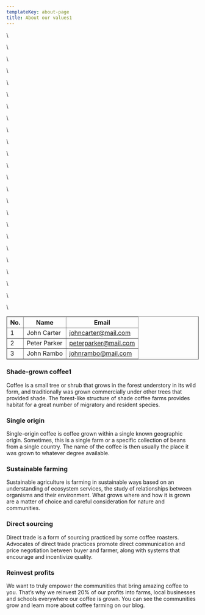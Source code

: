 ```yaml
---
templateKey: about-page
title: About our values1
---
```

<table border="1">

\    <thead>

\    <tr>

\    <th>No.</th>

\    <th>Name</th>

\    <th>Email</th>

\    </tr>

\    </thead>

\    <tbody>

\    <tr>

\    <td>1</td>

\    <td>John Carter</td>

\    <td>johncarter@mail.com</td>

\    </tr>

\    <tr>

\    <td>2</td>

\    <td>Peter Parker</td>

\    <td>peterparker@mail.com</td>

\    </tr>

\    <tr>

\    <td>3</td>

\    <td>John Rambo</td>

\    <td>johnrambo@mail.com</td>

\    </tr>

\    </tbody>

</table>

### Shade-grown coffee1

Coffee is a small tree or shrub that grows in the forest understory in its wild form, and traditionally was grown commercially under other trees that provided shade. The forest-like structure of shade coffee farms provides habitat for a great number of migratory and resident species.

### Single origin

Single-origin coffee is coffee grown within a single known geographic origin. Sometimes, this is a single farm or a specific collection of beans from a single country. The name of the coffee is then usually the place it was grown to whatever degree available.

### Sustainable farming

Sustainable agriculture is farming in sustainable ways based on an understanding of ecosystem services, the study of relationships between organisms and their environment. What grows where and how it is grown are a matter of choice and careful consideration for nature and communities.

### Direct sourcing

Direct trade is a form of sourcing practiced by some coffee roasters. Advocates of direct trade practices promote direct communication and price negotiation between buyer and farmer, along with systems that encourage and incentivize quality.

### Reinvest profits

We want to truly empower the communities that bring amazing coffee to you. That’s why we reinvest 20% of our profits into farms, local businesses and schools everywhere our coffee is grown. You can see the communities grow and learn more about coffee farming on our blog.
